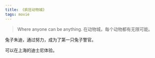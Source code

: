 ```yaml
---
title: 《疯狂动物城》
tags: movie
---
```

> Where anyone can be anything.
> 在动物城，每个动物都有无限可能。

兔子朱迪，通过努力，成为了第一只兔子警官。

可以在上海的迪士尼体验。